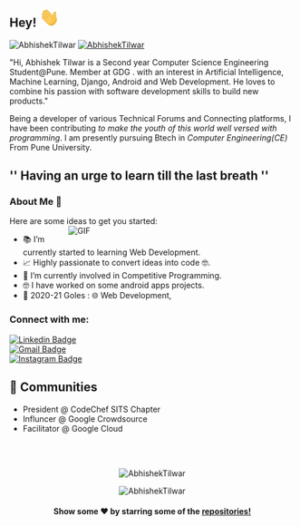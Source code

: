 ## Hey! <img src="https://github.com/ABSphreak/ABSphreak/blob/master/gifs/Hi.gif" width="35px">

<p align="left"> 
	<img src="https://komarev.com/ghpvc/?username=AbhishekTilwar" alt="AbhishekTilwar" /> 
	<a href="https://github.com/AbhishekTilwar?tab=repositories"><img src="https://badges.pufler.dev/repos/AbhishekTilwar" alt="AbhishekTilwar" /> </a>
</p>

"Hi, Abhishek Tilwar is a Second year Computer Science Engineering Student@Pune. Member at GDG . with an interest in Artificial Intelligence, Machine Learning, Django, Android and Web Development. He loves to combine his passion with software development skills to build new products."

Being a developer of various Technical Forums and Connecting platforms, I have been contributing *to make the youth of this world well versed with programming*.
I am presently pursuing Btech in *Computer Engineering(CE)* From Pune University. 

## '' Having an urge to learn till the last breath ''

### About Me 🚀
Here are some ideas to get you started:		
<img align="right" alt="GIF" src="https://miro.medium.com/max/875/1*Urc28sbnORGOW5oyohQ06g.gif" width="400px" />
- 📚 I’m currently started to learning Web Development.
- 📈 Highly passionate to convert ideas into code 🤓.
- 🔭 I’m currently involved in Competitive Programming.
- 🤓 I have worked on some android apps projects.
- 🎯 2020-21 Goles : 🌐 Web Development, 
<!-- - 📝 See my [Resume]() to get more info. -->

### Connect with me:

[![Linkedin Badge](https://img.shields.io/badge/-abhishektilwar-blue?style=flat-square&logo=Linkedin&logoColor=white&link=https://www.linkedin.com/in/abhishek-tilwar/)](https://www.linkedin.com/in/abhishek-tilwar/) 
</br>
[![Gmail Badge](https://img.shields.io/badge/-abhishektilwar@gmail.com-c14438?style=flat-square&logo=Gmail&logoColor=white&link=mailto:abhishektilwar@gmail.com)](mailto:abhishektilwar@gmail.com)
</br>
[![Instagram Badge](https://img.shields.io/badge/-abhishek.15-magenta?style=flat-square&logo=Instagram&logoColor=white&link=https://www.instagram.com/abhishek_t.15/)](https://www.instagram.com/abhishek_t.15/) 
</br>

## 👯 Communities
* President @ CodeChef SITS Chapter
* Influncer @ Google Crowdsource
* Facilitator @ Google Cloud
<br>

<br>
<p align="center"> <img src="https://github-readme-stats.vercel.app/api?username=AbhishekTilwar&show_icons=true" alt="AbhishekTilwar" /> </p>
<p align="center"> <img src="https://github-readme-stats.vercel.app/api/top-langs/?username=AbhishekTilwar&layout=compact" alt="AbhishekTilwar" /> </p>


<p align="center">
<h4 align="center">Show some ❤️ by starring some of the <a href="https://github.com/AbhishekTilwar?tab=repositories"> repositories!</a></h4>
</p>
